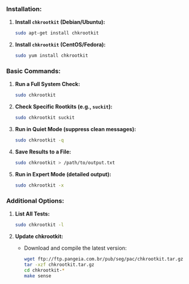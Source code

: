 ### Installation:
1. **Install `chkrootkit` (Debian/Ubuntu):**
   ```bash
   sudo apt-get install chkrootkit
   ```

2. **Install `chkrootkit` (CentOS/Fedora):**
   ```bash
   sudo yum install chkrootkit
   ```

### Basic Commands:

1. **Run a Full System Check:**
   ```bash
   sudo chkrootkit
   ```

2. **Check Specific Rootkits (e.g., `suckit`):**
   ```bash
   sudo chkrootkit suckit
   ```

3. **Run in Quiet Mode (suppress clean messages):**
   ```bash
   sudo chkrootkit -q
   ```

4. **Save Results to a File:**
   ```bash
   sudo chkrootkit > /path/to/output.txt
   ```

5. **Run in Expert Mode (detailed output):**
   ```bash
   sudo chkrootkit -x
   ```

### Additional Options:

1. **List All Tests:**
   ```bash
   sudo chkrootkit -l
   ```

2. **Update chkrootkit:**
   - Download and compile the latest version:
     ```bash
     wget ftp://ftp.pangeia.com.br/pub/seg/pac/chkrootkit.tar.gz
     tar -xzf chkrootkit.tar.gz
     cd chkrootkit-*
     make sense
     ```
